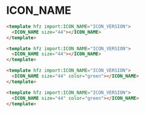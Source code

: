 # ICON_NAME

```html render
<template hfz import:ICON_NAME="ICON_VERSION">
  <ICON_NAME size="44"></ICON_NAME>
</template>
```

```html
<template hfz import:ICON_NAME="ICON_VERSION">
  <ICON_NAME size="44"></ICON_NAME>
</template>
```

```html render
<template hfz import:ICON_NAME="ICON_VERSION">
  <ICON_NAME size="44" color="green"></ICON_NAME>
</template>
```

```html
<template hfz import:ICON_NAME="ICON_VERSION">
  <ICON_NAME size="44" color="green"></ICON_NAME>
</template>
```
